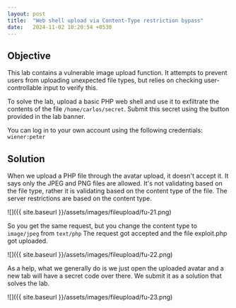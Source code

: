 ```yaml
---
layout: post
title:  "Web shell upload via Content-Type restriction bypass"
date:   2024-11-02 10:20:54 +0530
---
```


## Objective 

This lab contains a vulnerable image upload function. It attempts to prevent users from uploading unexpected file types, but relies on checking user-controllable input to verify this.

To solve the lab, upload a basic PHP web shell and use it to exfiltrate the contents of the file `/home/carlos/secret`. Submit this secret using the button provided in the lab banner.

You can log in to your own account using the following credentials: `wiener:peter`

## Solution 

When we upload a PHP file through the avatar upload, it doesn't accept it. It says only the JPEG and PNG files are allowed. It's not validating based on the file type, rather it is validating based on the content type of the file. The server restrictions are based on the content type. 

![]({{ site.baseurl }}/assets/images/fileupload/fu-21.png)

So you get the same request, but you change the content type to `image/jpeg` from `text/php`  The request got accepted and the file exploit.php got uploaded. 

![]({{ site.baseurl }}/assets/images/fileupload/fu-22.png)

As a help, what we generally do is we just open the uploaded avatar and a new tab will have a secret code over there. We submit it as a solution that solves the lab. 

![]({{ site.baseurl }}/assets/images/fileupload/fu-23.png)